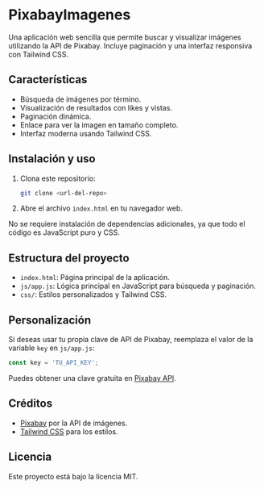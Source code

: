 # PixabayImagenes

Una aplicación web sencilla que permite buscar y visualizar imágenes utilizando la API de Pixabay. Incluye paginación y una interfaz responsiva con Tailwind CSS.

## Características
- Búsqueda de imágenes por término.
- Visualización de resultados con likes y vistas.
- Paginación dinámica.
- Enlace para ver la imagen en tamaño completo.
- Interfaz moderna usando Tailwind CSS.

## Instalación y uso
1. Clona este repositorio:
   ```bash
   git clone <url-del-repo>
   ```
2. Abre el archivo `index.html` en tu navegador web.

No se requiere instalación de dependencias adicionales, ya que todo el código es JavaScript puro y CSS.

## Estructura del proyecto
- `index.html`: Página principal de la aplicación.
- `js/app.js`: Lógica principal en JavaScript para búsqueda y paginación.
- `css/`: Estilos personalizados y Tailwind CSS.

## Personalización
Si deseas usar tu propia clave de API de Pixabay, reemplaza el valor de la variable `key` en `js/app.js`:
```js
const key = 'TU_API_KEY';
```
Puedes obtener una clave gratuita en [Pixabay API](https://pixabay.com/api/docs/).

## Créditos
- [Pixabay](https://pixabay.com/) por la API de imágenes.
- [Tailwind CSS](https://tailwindcss.com/) para los estilos.

## Licencia
Este proyecto está bajo la licencia MIT. 